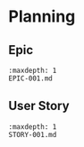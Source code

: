# Planning

## Epic
```{toctree}
:maxdepth: 1
EPIC-001.md
```

##  User Story

```{toctree}
:maxdepth: 1
STORY-001.md
```

